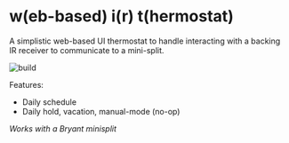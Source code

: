 w(eb-based) i(r) t(hermostat)
===

A simplistic web-based UI thermostat to handle interacting with a backing IR
receiver to communicate to a mini-split.

![build](https://github.com/enckse/wit/actions/workflows/main.yml/badge.svg)

Features:
- Daily schedule
- Daily hold, vacation, manual-mode (no-op)

_Works with a Bryant minisplit_
